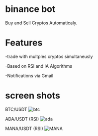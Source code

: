 # binance bot
Buy and Sell Cryptos Automaticaly.

# Features

-trade with multples cryptos simultaneusly

-Based on RSI and IA Algorithms

-Notifications via Gmail

# screen shots
BTC/USDT
![btc](https://user-images.githubusercontent.com/41095555/146663954-3acb0530-fb33-4409-8521-944b1f8f7068.png)

ADA/USDT (RSI)
![ada](https://user-images.githubusercontent.com/41095555/146663956-b418c368-552e-4197-8b4b-6b5e71babc06.png)

MANA/USDT (RSI)
![MANA](https://user-images.githubusercontent.com/41095555/146663958-b7cde465-b404-4075-900e-d8330e02a457.png)

